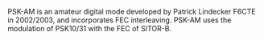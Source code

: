 PSK-AM is an amateur digital mode developed by Patrick Lindecker F6CTE in 2002/2003, and incorporates FEC interleaving. PSK-AM uses the modulation of PSK10/31 with the FEC of SITOR-B.